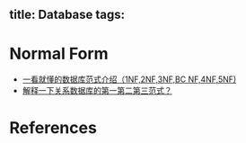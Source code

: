 title: Database
tags:
---

# Normal Form

- [一看就懂的数据库范式介绍（1NF,2NF,3NF,BC NF,4NF,5NF)](http://josh-persistence.iteye.com/blog/2200644)
- [解释一下关系数据库的第一第二第三范式？](https://www.zhihu.com/question/24696366)

# References

